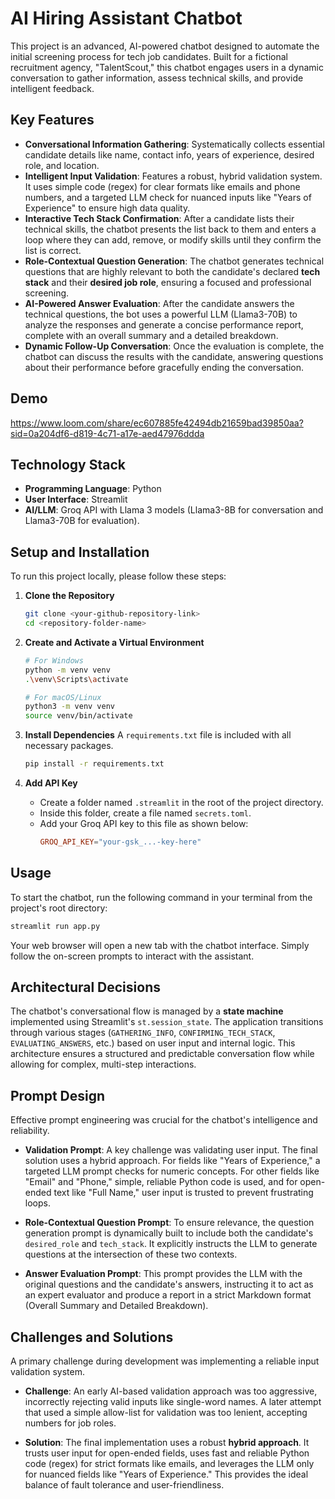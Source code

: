 # AI Hiring Assistant Chatbot

This project is an advanced, AI-powered chatbot designed to automate the initial screening process for tech job candidates. Built for a fictional recruitment agency, "TalentScout," this chatbot engages users in a dynamic conversation to gather information, assess technical skills, and provide intelligent feedback.

## Key Features

- **Conversational Information Gathering**: Systematically collects essential candidate details like name, contact info, years of experience, desired role, and location.
- **Intelligent Input Validation**: Features a robust, hybrid validation system. It uses simple code (regex) for clear formats like emails and phone numbers, and a targeted LLM check for nuanced inputs like "Years of Experience" to ensure high data quality.
- **Interactive Tech Stack Confirmation**: After a candidate lists their technical skills, the chatbot presents the list back to them and enters a loop where they can add, remove, or modify skills until they confirm the list is correct.
- **Role-Contextual Question Generation**: The chatbot generates technical questions that are highly relevant to both the candidate's declared **tech stack** and their **desired job role**, ensuring a focused and professional screening.
- **AI-Powered Answer Evaluation**: After the candidate answers the technical questions, the bot uses a powerful LLM (Llama3-70B) to analyze the responses and generate a concise performance report, complete with an overall summary and a detailed breakdown.
- **Dynamic Follow-Up Conversation**: Once the evaluation is complete, the chatbot can discuss the results with the candidate, answering questions about their performance before gracefully ending the conversation.

## Demo

https://www.loom.com/share/ec607885fe42494db21659bad39850aa?sid=0a204df6-d819-4c71-a17e-aed47976ddda

## Technology Stack

- **Programming Language**: Python
- **User Interface**: Streamlit
- **AI/LLM**: Groq API with Llama 3 models (Llama3-8B for conversation and Llama3-70B for evaluation).

## Setup and Installation

To run this project locally, please follow these steps:

1.  **Clone the Repository**

    ```bash
    git clone <your-github-repository-link>
    cd <repository-folder-name>
    ```

2.  **Create and Activate a Virtual Environment**

    ```bash
    # For Windows
    python -m venv venv
    .\venv\Scripts\activate

    # For macOS/Linux
    python3 -m venv venv
    source venv/bin/activate
    ```

3.  **Install Dependencies**
    A `requirements.txt` file is included with all necessary packages.

    ```bash
    pip install -r requirements.txt
    ```

4.  **Add API Key**

    - Create a folder named `.streamlit` in the root of the project directory.
    - Inside this folder, create a file named `secrets.toml`.
    - Add your Groq API key to this file as shown below:
      ```toml
      GROQ_API_KEY="your-gsk_...-key-here"
      ```

## Usage

To start the chatbot, run the following command in your terminal from the project's root directory:

```bash
streamlit run app.py
```

Your web browser will open a new tab with the chatbot interface. Simply follow the on-screen prompts to interact with the assistant.

## Architectural Decisions

The chatbot's conversational flow is managed by a **state machine** implemented using Streamlit's `st.session_state`. The application transitions through various stages (`GATHERING_INFO`, `CONFIRMING_TECH_STACK`, `EVALUATING_ANSWERS`, etc.) based on user input and internal logic. This architecture ensures a structured and predictable conversation flow while allowing for complex, multi-step interactions.

## Prompt Design

Effective prompt engineering was crucial for the chatbot's intelligence and reliability.

- **Validation Prompt**: A key challenge was validating user input. The final solution uses a hybrid approach. For fields like "Years of Experience," a targeted LLM prompt checks for numeric concepts. For other fields like "Email" and "Phone," simple, reliable Python code is used, and for open-ended text like "Full Name," user input is trusted to prevent frustrating loops.

- **Role-Contextual Question Prompt**: To ensure relevance, the question generation prompt is dynamically built to include both the candidate's `desired_role` and `tech_stack`. It explicitly instructs the LLM to generate questions at the intersection of these two contexts.

- **Answer Evaluation Prompt**: This prompt provides the LLM with the original questions and the candidate's answers, instructing it to act as an expert evaluator and produce a report in a strict Markdown format (Overall Summary and Detailed Breakdown).

## Challenges and Solutions

A primary challenge during development was implementing a reliable input validation system.

- **Challenge**: An early AI-based validation approach was too aggressive, incorrectly rejecting valid inputs like single-word names. A later attempt that used a simple allow-list for validation was too lenient, accepting numbers for job roles.

- **Solution**: The final implementation uses a robust **hybrid approach**. It trusts user input for open-ended fields, uses fast and reliable Python code (regex) for strict formats like emails, and leverages the LLM only for nuanced fields like "Years of Experience." This provides the ideal balance of fault tolerance and user-friendliness.
